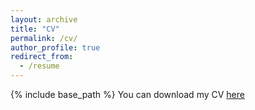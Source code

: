 ```yaml
---
layout: archive
title: "CV"
permalink: /cv/
author_profile: true
redirect_from:
  - /resume
---
```


{% include base_path %}
You can download my CV [here](Nir_Badt_CV.pdf)
